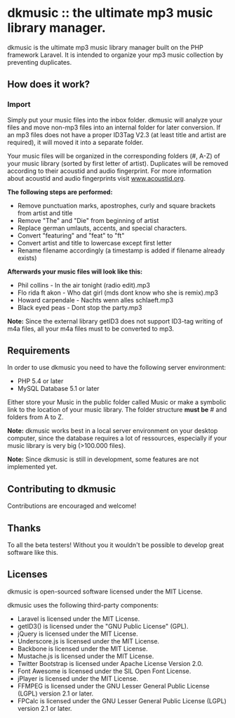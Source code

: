 # dkmusic :: the ultimate mp3 music library manager.
dkmusic is the ultimate mp3 music library manager built on the PHP framework Laravel. It is intended to organize your mp3 music collection by preventing duplicates.

## How does it work?

### Import
Simply put your music files into the inbox folder.
dkmusic will analyze your files and move non-mp3 files into an internal folder for later conversion.
If an mp3 files does not have a proper ID3Tag V2.3 (at least title and artist are required), it will moved it into a separate folder. 

Your music files will be organized in the corresponding folders (#, A-Z) of your music library (sorted by first letter of artist).
Duplicates will be removed according to their acoustid and audio fingerprint.
For more information about acoustid and audio fingerprints visit www.acoustid.org.

**The following steps are performed:**
- Remove punctuation marks, apostrophes, curly and square brackets from artist and title
- Remove "The" and "Die" from beginning of artist
- Replace german umlauts, accents, and special characters.
- Convert "featuring" and "feat" to "ft"
- Convert artist and title to lowercase except first letter
- Rename filename accordingly (a timestamp is added if filename already exists)

**Afterwards your music files will look like this:**
- Phil collins - In the air tonight (radio edit).mp3
- Flo rida ft akon - Who dat girl (mds dont know who she is remix).mp3
- Howard carpendale - Nachts wenn alles schlaeft.mp3
- Black eyed peas - Dont stop the party.mp3

**Note:** Since the external library getID3 does not support ID3-tag writing of m4a files,
all your m4a files must to be converted to mp3.


## Requirements
In order to use dkmusic you need to have the following server environment:
- PHP 5.4 or later
- MySQL Database 5.1 or later

Either store your Music in the public folder called Music or make a symbolic link to the location of your music library.
The folder structure **must be** # and folders from A to Z.

**Note:** dkmusic works best in a local server environment on your desktop computer, since the database requires a lot of ressources, especially if your music library is very big (>100.000 files).

**Note:** Since dkmusic is still in development, some features are not implemented yet.

## Contributing to dkmusic
Contributions are encouraged and welcome!


## Thanks
To all the beta testers! Without you it wouldn't be possible to develop great software like this.


## Licenses
dkmusic is open-sourced software licensed under the MIT License.

dkmusic uses the following third-party components:
- Laravel is licensed under the MIT License.
- getID3() is licensed under the "GNU Public License" (GPL).
- jQuery is licensed under the MIT License.
- Underscore.js is licensed under the MIT License.
- Backbone is licensed under the MIT License.
- Mustache.js is licensed under the MIT License.
- Twitter Bootstrap is licensed under Apache License Version 2.0.
- Font Awesome is licensed under the SIL Open Font License.
- jPlayer is licensed under the MIT License.
- FFMPEG is licensed under the GNU Lesser General Public License (LGPL) version 2.1 or later.
- FPCalc is licensed under the GNU Lesser General Public License (LGPL) version 2.1 or later.
